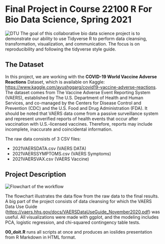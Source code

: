 
# Final Project in Course 22100 R For Bio Data Science, Spring 2021
![DTU](https://github.com/rforbiodatascience21/2021_group14_final_project/blob/main/DTU_Logo.jpg)
The goal of this collaborative bio data science project is to demonstrate our ability to use Tidyverse R to perform data cleansing, transformation, visualization, and communication. The focus is on reproducibility and following the tidyverse style guide.



## The Dataset
In this project, we are working with the **COVID-19 World Vaccine Adverse Reactions** Dataset, which is available on Kaggle: https://www.kaggle.com/ayushggarg/covid19-vaccine-adverse-reactions. The dataset comes from The Vaccine Adverse Event Reporting System (VAERS), established by The U.S. Department of Health and Human Services, and co-managed by the Centers for Disease Control and Prevention (CDC) and the U.S. Food and Drug Administration (FDA). It should be noted that VAERS data come from a passive surveillance system and represent unverified reports of health events that occur after vaccination with U.S.-licensed vaccines. Therefore, reports may include incomplete, inaccurate and coincidental information.  

The raw data consists of 3 CSV files:

- 2021VAERSDATA.csv (VAERS DATA) 
- 2021VAERSSYMPTOMS.csv (VAERS Symptoms) 
- 2021VAERSVAX.csv (VAERS Vaccine)
 


## Project Description

![Flowchart of the workflow](https://github.com/rforbiodatascience21/2021_group14_final_project/blob/main/doc/Flowchart.jpg)

The flowchart illustrates the data flow from the raw data to the final results. A big part of the project consists of data cleansing for which the VAERS Data Use Guide (https://vaers.hhs.gov/docs/VAERSDataUseGuide_November2020.pdf) was useful. All visualizations were made with ggplot, and the modeling includes PCA, logistic regression, and chi-squared contingency table tests.


**00_doit.R** runs all scripts at once and produces an ioslides presentation from R Markdown in HTML format. 




